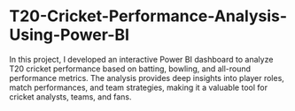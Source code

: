 # T20-Cricket-Performance-Analysis-Using-Power-BI
In this project, I developed an interactive Power BI dashboard to analyze T20 cricket performance based on batting, bowling, and all-round performance metrics. The analysis provides deep insights into player roles, match performances, and team strategies, making it a valuable tool for cricket analysts, teams, and fans.
